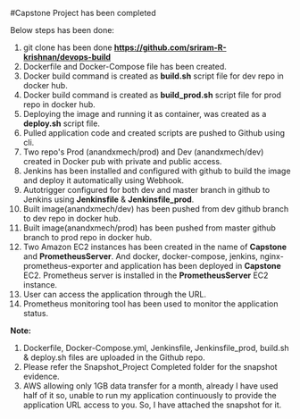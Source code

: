 #Capstone Project has been completed

Below steps has been done:

1. git clone has been done **https://github.com/sriram-R-krishnan/devops-build**
2. Dockerfile and Docker-Compose file has been created.
3. Docker build command is created as **build.sh** script file for dev repo in docker hub.
4. Docker build command is created as **build_prod.sh** script file for prod repo in docker hub.
5. Deploying the image and running it as container, was created as a **deploy.sh** script file.
6. Pulled application code and created scripts are pushed to Github using cli.
7. Two repo's Prod (anandxmech/prod) and Dev (anandxmech/dev) created in Docker pub with private and public access.
8. Jenkins has been installed and configured with github to build the image and deploy it automatically using Webhook.
9. Autotrigger configured for both dev and master branch in github to Jenkins using **Jenkinsfile** & **Jenkinsfile_prod**.
10. Built image(anandxmech/dev) has been pushed from dev github branch to dev repo in docker hub.
11. Built image(anandxmech/prod) has been pushed from master github branch to prod repo in docker hub.
12. Two Amazon EC2 instances has been created in the name of **Capstone** and **PrometheusServer**. And docker, docker-compose, jenkins, nginx-prometheus-exporter and application has been deployed in **Capstone** EC2. Prometheus server is installed in the **PrometheusServer** EC2 instance.
13. User can access the application through the URL.
14. Prometheus monitoring tool has been used to monitor the application status.


**Note:**

1. Dockerfile, Docker-Compose.yml, Jenkinsfile, Jenkinsfile_prod, build.sh & deploy.sh files are uploaded in the Github repo.
2. Please refer the Snapshot_Project Completed folder for the snapshot evidence.
3. AWS allowing only 1GB data transfer for a month, already I have used half of it so, unable to run my application continuously to provide the application URL access to you. So, I have attached the snapshot for it.

